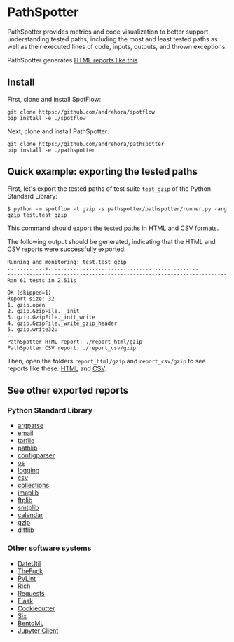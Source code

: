 # PathSpotter

PathSpotter provides metrics and code visualization to better support understanding tested paths, including the most and least tested paths as well as their executed lines of code, inputs, outputs, and thrown exceptions.

PathSpotter generates [HTML reports like this](https://andrehora.github.io/pathspotter/report_html/gzip).

## Install

First, clone and install SpotFlow:
```
git clone https://github.com/andrehora/spotflow
pip install -e ./spotflow
```

Next, clone and install PathSpotter:
```
git clone https://github.com/andrehora/pathspotter
pip install -e ./pathspotter
```

## Quick example: exporting the tested paths

First, let's export the tested paths of test suite `test_gzip` of the Python Standard Library:

```
$ python -m spotflow -t gzip -s pathspotter/pathspotter/runner.py -arg gzip test.test_gzip
```

This command should export the tested paths in HTML and CSV formats.

The following output should be generated, indicating that the HTML and CSV reports were successfully exported:

```
Running and monitoring: test.test_gzip
............s................................................
----------------------------------------------------------------------
Ran 61 tests in 2.511s

OK (skipped=1)
Report size: 32
1. gzip.open
2. gzip.GzipFile.__init__
3. gzip.GzipFile._init_write
4. gzip.GzipFile._write_gzip_header
5. gzip.write32u
...
PathSpotter HTML report: ./report_html/gzip
PathSpotter CSV report: ./report_csv/gzip
```

Then, open the folders `report_html/gzip` and `report_csv/gzip` to see reports like these: [HTML](https://andrehora.github.io/pathspotter/report_html/gzip) and [CSV](https://github.com/andrehora/pathspotter/tree/main/docs/report_csv/gzip).

## See other exported reports

### Python Standard Library

- [argparse](https://andrehora.github.io/pathspotter/report_html/argparse)
- [email](https://andrehora.github.io/pathspotter/report_html/email)
- [tarfile](https://andrehora.github.io/pathspotter/report_html/tarfile)
- [pathlib](https://andrehora.github.io/pathspotter/report_html/pathlib)
- [configparser](https://andrehora.github.io/pathspotter/report_html/configparser)
- [os](https://andrehora.github.io/pathspotter/report_html/os)
- [logging](https://andrehora.github.io/pathspotter/report_html/logging)
- [csv](https://andrehora.github.io/pathspotter/report_html/csv)
- [collections](https://andrehora.github.io/pathspotter/report_html/collections)
- [imaplib](https://andrehora.github.io/pathspotter/report_html/imaplib)
- [ftplib](https://andrehora.github.io/pathspotter/report_html/ftplib)
- [smtplib](https://andrehora.github.io/pathspotter/report_html/smtplib)
- [calendar](https://andrehora.github.io/pathspotter/report_html/calendar)
- [gzip](https://andrehora.github.io/pathspotter/report_html/gzip)
- [difflib](https://andrehora.github.io/pathspotter/report_html/difflib)

### Other software systems

- [DateUtil](https://andrehora.github.io/pathspotter/report_html/dateutil)
- [TheFuck](https://andrehora.github.io/pathspotter/report_html/thefuck)
- [PyLint](https://andrehora.github.io/pathspotter/report_html/pylint)
- [Rich](https://andrehora.github.io/pathspotter/report_html/rich)
- [Requests](https://andrehora.github.io/pathspotter/report_html/requests)
- [Flask](https://andrehora.github.io/pathspotter/report_html/flask)
- [Cookiecutter](https://andrehora.github.io/pathspotter/report_html/cookiecutter)
- [Six](https://andrehora.github.io/pathspotter/report_html/six)
- [BentoML](https://andrehora.github.io/pathspotter/report_html/bentoml)
- [Jupyter Client](https://andrehora.github.io/pathspotter/report_html/jupyter_client)